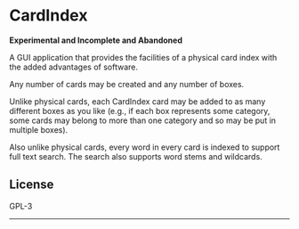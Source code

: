 # CardIndex

**Experimental and Incomplete and Abandoned**

A GUI application that provides the facilities of a physical card index with
the added advantages of software.

Any number of cards may be created and any number of boxes.

Unlike physical cards, each CardIndex card may be added to as many different
boxes as you like (e.g., if each box represents some category, some cards
may belong to more than one category and so may be put in multiple boxes).

Also unlike physical cards, every word in every card is indexed to support
full text search. The search also supports word stems and wildcards.

## License

GPL-3


---
